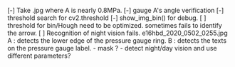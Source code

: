 
[-] Take .jpg where A is nearly 0.8MPa.
[-] gauge A's angle verification
[-] threshold search for cv2.threshold
[-] show_img_bin() for debug.
[ ] threshold for bin/Hough need to be optimized.
    sometimes fails to identify the arrow.
[ ] Recognition of night vision fails.
    e16hbd_2020_0502_0255.jpg
       A : detects the lower edge of the pressure gauge ring.
       B : detects the texts on the pressure gauge label.
    - mask ?
    - detect night/day vision and use different parameters?


